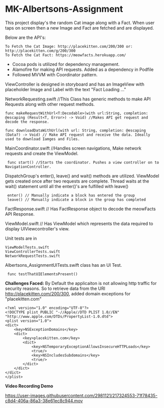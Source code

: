 # MK-Albertsons-Assignment

This project display's the random Cat image along with a Fact. When user taps on screen then a new Image and Fact are fetched and are displayed. 

Below are the API's:

    To Fetch the Cat Image: http://placekitten.com/200/300 or: http://placekitten.com/g/200/300
    To Fetch the Cat Fact: https://meowfacts.herokuapp.com/

* Cocoa pods is utilized for dependency management. 
* Alamofire for making API requests. Added as a dependency in Podfile
* Followed MVVM with Coordinator pattern. 

ViewController is designed in storyboard and has an ImageView with placeholder Image and Label with the text "Fact Loading ..."

NetworkRequesting.swift //This Class has generic methods to make API Requests along with other request methods.

    func makeRequestWithUrl<T:Decodable>(with url:String, completion: @escaping (Result<T, Error>) -> Void) //Makes API get request and decode the response.
    
    func downloadDataWithUrl(with url: String, completion: @escaping (Data?) -> Void) // Make API request and receive the data. Ideally used to download Iamges and Files.


MainCoordinator.swift //Handles screen navigations, Make network requests and create the ViewModel. 
 
     func start() //Starts the coordinator. Pushes a view controller on to NavigationController.
     
DispatchGroup's enter(), leave() and wait() methods are utilized. ViewModel gets created once after two requests are complete. 
     Thread waits at the wait() statement until all the enter()'s are fulfilled with leave() 
     
     enter() // Manually indicate a block has entered the group
     leave() // Manually indicate a block in the group has completed
     
     
FactResponse.swift // Has FactResponse object to decode the meowFacts API Response.

ViewModel.swift // Has ViewModel which represents the data required to display UIViewcontroller's view.

Unit tests are in 

    ViewModelTests.swift
    ViewControllerTests.swift
    NetworkRequestTests.swift

Albertsons_AssignmentUITests.swift class has an UI Test.
     
     func testThatUIElementsPresent()

**Challenges Faced:**
By Default the applicaiton is not allowing http traffic for security reasons. So to retrieve data from the URl http://placekitten.com/200/300, added domain exceptions for "placekitten.com"

    <?xml version="1.0" encoding="UTF-8"?>
    <!DOCTYPE plist PUBLIC "-//Apple//DTD PLIST 1.0//EN" "http://www.apple.com/DTDs/PropertyList-1.0.dtd">
    <plist version="1.0">
    <dict>
        <key>NSExceptionDomains</key>
        <dict>
            <key>placekitten.com</key>
            <dict>
                <key>NSTemporaryExceptionAllowsInsecureHTTPLoads</key>
                <true/>
                <key>NSIncludesSubdomains</key>
                <true/>
            </dict>
        </dict>
    </dict>
    </plist>




**Video Recording Demo**

https://user-images.githubusercontent.com/2981121/217324553-71f78435-c8d4-406a-86a3-38e61ec8c944.mov
